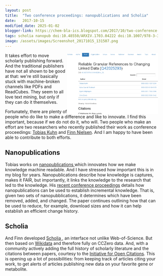 ```yaml
---
layout: post
title:  "Two conference proceedings: nanopublications and Scholia"
date:   2017-10-15
modified_date: 2025-01-02
blogger-link: https://chem-bla-ics.blogspot.com/2017/10/two-conference-proceedings.html
tags: scholia nanopub doi:10.48550/ARXIV.1703.04222 doi:10.1007/978-3-319-68288-4_26
image: /assets/images/Screenshot_20171015_131507.png
---
```


<img style="float: right;" src="/assets/images/Screenshot_20171015_131507.png" width="300" alt="The nanopublication conference article in Scholia." />
It takes effort to move scholarly publishing forward. And the traditional publishers have not all shown to
be good at that: we're still basically stuck with machine-broken channels like PDFs and ReadCubes. They seem
to all love text mining, but only if they can do it themselves.

Fortunately, there are plenty of people who do like to make a difference and like to innovate. I find this
important, because if we do not do it, who will. Two people who make an effort are two researchers who
recently published their work as conference proceedings: [Tobias Kuhn](http://www.tkuhn.org/) and
[Finn Nielsen](https://github.com/fnielsen). And I am happy to have been able to contribute to both efforts.

## Nanopublications

Tobias works on [nanopublications <i class="fa-solid fa-box-archive fa-xs"></i>](https://web.archive.org/web/20171004200524/http://nanopub.org/wordpress/)
which innovates how we make knowledge machine
readable. And I have stressed how important this is in my blog for years. Nanopublications describe how
knowledge is captures, makes it FAIR, but importantly, it links the knowledge to the research that led to the
knowledge. His [recent conference proceedings](https://doi.org/10.1007/978-3-319-68288-4_26)
details how nanopublications can be used to establish incremental
knowledge. That is, given two sets of nanopubblications, it determines which have been removed, added, and
changed. The paper continues outlining how that can be used to reduce, for example, download sizes and how
it can help establish an efficient change history.

## Scholia

And Finn developed [Scholia <i class="fa-solid fa-recycle fa-xs"></i>](https://scholia.toolforge.org/), an interface not unlike Web-of-Science. But
then based on [Wikidata](http://wikidata.org/) and therefore fully on CCZero data. And, with a community
actively adding the full history of scholarly literature and the citations between papers, courtesy to the
[Initiative for Open Citations](https://i4oc.org/). This is opening up a lot of possibilities: from keeping
track of articles citing your work, to get alerts of articles publishing new data on your favorite gene or
metabolite.
